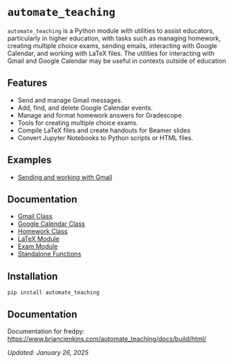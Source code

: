 # `automate_teaching`

`automate_teaching` is a Python module with utilities to assist educators, particularly in higher education, with tasks such as managing homework, creating multiple choice exams, sending emails, interacting with Google Calendar, and working with LaTeX files. The utilities for interacting with Gmail and Google Calendar may be useful in contexts outside of education

## Features
- Send and manage Gmail messages.
- Add, find, and delete Google Calendar events.
- Manage and format homework answers for Gradescope.
- Tools for creating multiple choice exams.
- Compile LaTeX files and create handouts for Beamer slides
- Convert Jupyter Notebooks to Python scripts or HTML files.

## Examples
 - [Sending and working with Gmail](docs/gmail.md)


## Documentation
- [Gmail Class](docs/gmail.md)
- [Google Calendar Class](docs/google_calendar.md)
- [Homework Class](docs/homework.md)
- [LaTeX Module](docs/latex.md)
- [Exam Module](docs/exam.md)
- [Standalone Functions](docs/functions.md)

## Installation
	pip install automate_teaching

## Documentation
Documentation for fredpy: https://www.briancjenkins.com/automate_teaching/docs/build/html/

_Updated: January 26, 2025_


<!-- ## Quickstart -->

